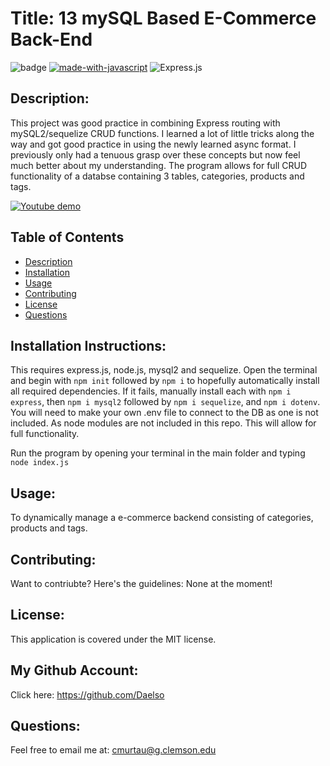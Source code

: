 
# Title: 13 mySQL Based E-Commerce Back-End

![badge](https://img.shields.io/badge/license-MIT-darkred) [![made-with-javascript](https://img.shields.io/badge/Made%20with-JavaScript-1f425f.svg)](https://www.javascript.com) 
![Express.js](https://img.shields.io/badge/express.js-%23404d59.svg?style=for-the-badge&logo=express&logoColor=%2361DAFB)


## Description:

This project was good practice in combining Express routing with mySQL2/sequelize CRUD functions. I learned a lot of little tricks along the way and got good practice in using the newly learned async format. I previously only had a tenuous grasp over these concepts but now feel much better about my understanding. The program allows for full CRUD functionality of a databse containing 3 tables, categories, products and tags. 

[![Youtube demo](https://www.youtube.com/watch?v=i7Tb94DsXuc/0.jpg)](https://www.youtube.com/watch?v=i7Tb94DsXuc)


## Table of Contents
- [Description](#description)
- [Installation](#installation)
- [Usage](#usage)
- [Contributing](#contributing)
- [License](#license)
- [Questions](#questions)

## Installation Instructions:

This requires express.js, node.js, mysql2 and sequelize. Open the terminal and begin with ```npm init``` followed by ```npm i``` to hopefully automatically install all required dependencies. If it fails, manually install each with  ```npm i express```, then ```npm i mysql2``` followed by ```npm i sequelize```, and ```npm i dotenv```. You will need to make your own .env file to connect to the DB as one is not included.  As node modules are not included in this repo. This will allow for full functionality.

Run the program by opening your terminal in the main folder and typing ```node index.js```

## Usage:

To dynamically manage a e-commerce backend consisting of categories, products and tags. 

## Contributing:

Want to contriubte? Here's the guidelines: None at the moment!


## License:

This application is covered under the MIT license. 

## My Github Account:

  Click here: https://github.com/Daelso

## Questions:

  Feel free to email me at: cmurtau@g.clemson.edu

